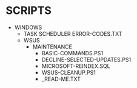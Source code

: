 # SCRIPTS
 - WINDOWS
    - TASK SCHEDULER
       ERROR-CODES.TXT
    - WSUS
       - MAINTENANCE
            - BASIC-COMMANDS.PS1
            - DECLINE-SELECTED-UPDATES.PS1
            - MICROSOFT-REINDEX.SQL
            - WSUS-CLEANUP.PS1
            - _READ-ME.TXT
